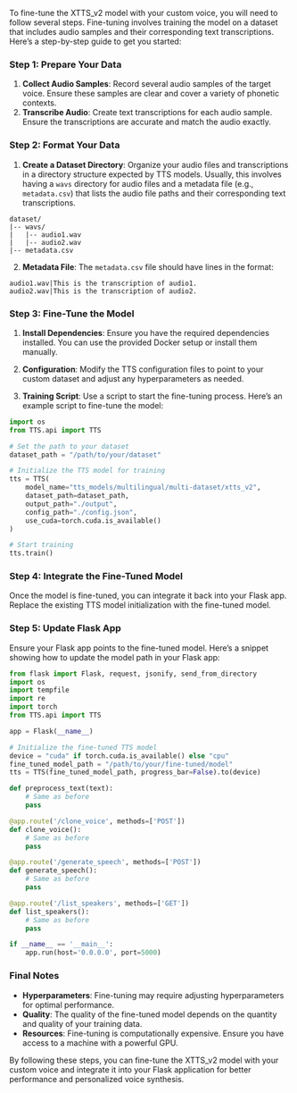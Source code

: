 To fine-tune the XTTS_v2 model with your custom voice, you will need to follow several steps. Fine-tuning involves training the model on a dataset that includes audio samples and their corresponding text transcriptions. Here’s a step-by-step guide to get you started:

### Step 1: Prepare Your Data
1. **Collect Audio Samples**: Record several audio samples of the target voice. Ensure these samples are clear and cover a variety of phonetic contexts.
2. **Transcribe Audio**: Create text transcriptions for each audio sample. Ensure the transcriptions are accurate and match the audio exactly.

### Step 2: Format Your Data
1. **Create a Dataset Directory**: Organize your audio files and transcriptions in a directory structure expected by TTS models. Usually, this involves having a `wavs` directory for audio files and a metadata file (e.g., `metadata.csv`) that lists the audio file paths and their corresponding text transcriptions.

```
dataset/
|-- wavs/
|   |-- audio1.wav
|   |-- audio2.wav
|-- metadata.csv
```

2. **Metadata File**: The `metadata.csv` file should have lines in the format:
```
audio1.wav|This is the transcription of audio1.
audio2.wav|This is the transcription of audio2.
```

### Step 3: Fine-Tune the Model
1. **Install Dependencies**: Ensure you have the required dependencies installed. You can use the provided Docker setup or install them manually.
2. **Configuration**: Modify the TTS configuration files to point to your custom dataset and adjust any hyperparameters as needed.

3. **Training Script**: Use a script to start the fine-tuning process. Here’s an example script to fine-tune the model:

```python
import os
from TTS.api import TTS

# Set the path to your dataset
dataset_path = "/path/to/your/dataset"

# Initialize the TTS model for training
tts = TTS(
    model_name="tts_models/multilingual/multi-dataset/xtts_v2",
    dataset_path=dataset_path,
    output_path="./output",
    config_path="./config.json",
    use_cuda=torch.cuda.is_available()
)

# Start training
tts.train()
```

### Step 4: Integrate the Fine-Tuned Model
Once the model is fine-tuned, you can integrate it back into your Flask app. Replace the existing TTS model initialization with the fine-tuned model.

### Step 5: Update Flask App
Ensure your Flask app points to the fine-tuned model. Here’s a snippet showing how to update the model path in your Flask app:

```python
from flask import Flask, request, jsonify, send_from_directory
import os
import tempfile
import re
import torch
from TTS.api import TTS

app = Flask(__name__)

# Initialize the fine-tuned TTS model
device = "cuda" if torch.cuda.is_available() else "cpu"
fine_tuned_model_path = "/path/to/your/fine-tuned/model"
tts = TTS(fine_tuned_model_path, progress_bar=False).to(device)

def preprocess_text(text):
    # Same as before
    pass

@app.route('/clone_voice', methods=['POST'])
def clone_voice():
    # Same as before
    pass

@app.route('/generate_speech', methods=['POST'])
def generate_speech():
    # Same as before
    pass

@app.route('/list_speakers', methods=['GET'])
def list_speakers():
    # Same as before
    pass

if __name__ == '__main__':
    app.run(host='0.0.0.0', port=5000)
```

### Final Notes
- **Hyperparameters**: Fine-tuning may require adjusting hyperparameters for optimal performance.
- **Quality**: The quality of the fine-tuned model depends on the quantity and quality of your training data.
- **Resources**: Fine-tuning is computationally expensive. Ensure you have access to a machine with a powerful GPU.

By following these steps, you can fine-tune the XTTS_v2 model with your custom voice and integrate it into your Flask application for better performance and personalized voice synthesis.